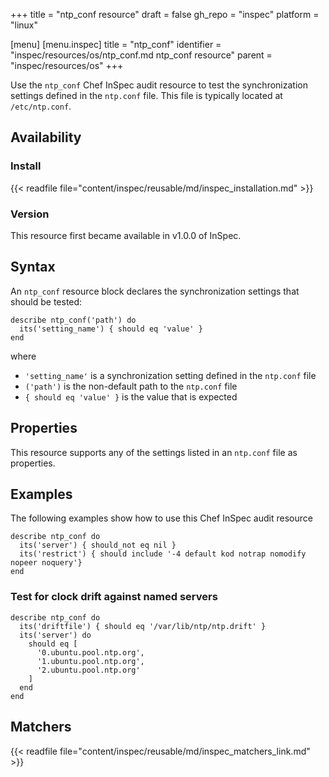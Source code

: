 +++
title = "ntp_conf resource"
draft = false
gh_repo = "inspec"
platform = "linux"

[menu]
  [menu.inspec]
    title = "ntp_conf"
    identifier = "inspec/resources/os/ntp_conf.md ntp_conf resource"
    parent = "inspec/resources/os"
+++

Use the `ntp_conf` Chef InSpec audit resource to test the synchronization settings defined in the `ntp.conf` file. This file is typically located at `/etc/ntp.conf`.

## Availability

### Install

{{< readfile file="content/inspec/reusable/md/inspec_installation.md" >}}

### Version

This resource first became available in v1.0.0 of InSpec.

## Syntax

An `ntp_conf` resource block declares the synchronization settings that should be tested:

    describe ntp_conf('path') do
      its('setting_name') { should eq 'value' }
    end

where

- `'setting_name'` is a synchronization setting defined in the `ntp.conf` file
- `('path')` is the non-default path to the `ntp.conf` file
- `{ should eq 'value' }` is the value that is expected

## Properties

This resource supports any of the settings listed in an `ntp.conf` file as properties.

## Examples

The following examples show how to use this Chef InSpec audit resource

    describe ntp_conf do
      its('server') { should_not eq nil }
      its('restrict') { should include '-4 default kod notrap nomodify nopeer noquery'}
    end

### Test for clock drift against named servers

    describe ntp_conf do
      its('driftfile') { should eq '/var/lib/ntp/ntp.drift' }
      its('server') do
        should eq [
          '0.ubuntu.pool.ntp.org',
          '1.ubuntu.pool.ntp.org',
          '2.ubuntu.pool.ntp.org'
        ]
      end
    end

## Matchers

{{< readfile file="content/inspec/reusable/md/inspec_matchers_link.md" >}}

